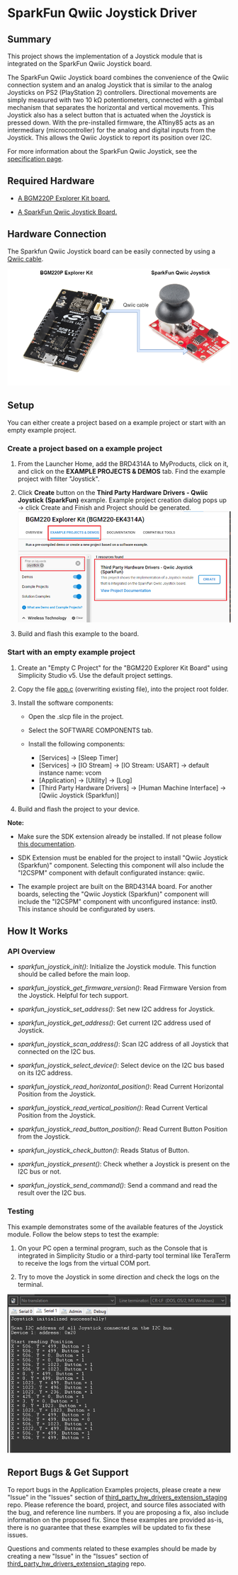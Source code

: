 # SparkFun Qwiic Joystick Driver #

## Summary ##

This project shows the implementation of a Joystick module that is integrated on the SparkFun Qwiic Joystick board.

The SparkFun Qwiic Joystick board combines the convenience of the Qwiic connection system and an analog Joystick that is similar to the analog Joysticks on PS2 (PlayStation 2) controllers. Directional movements are simply measured with two 10 kΩ potentiometers, connected with a gimbal mechanism that separates the horizontal and vertical movements. This Joystick also has a select button that is actuated when the Joystick is pressed down. With the pre-installed firmware, the ATtiny85 acts as an intermediary (microcontroller) for the analog and digital inputs from the Joystick. This allows the Qwiic Joystick to report its position over I2C.

For more information about the SparkFun Qwiic Joystick, see the [specification page](https://learn.sparkfun.com/tutorials/qwiic-joystick-hookup-guide).

## Required Hardware ##

- [A BGM220P Explorer Kit board.](https://www.silabs.com/development-tools/wireless/bluetooth/bgm220-explorer-kit)

- [A SparkFun Qwiic Joystick Board.](https://www.sparkfun.com/products/15168)
  
## Hardware Connection ##

The Sparkfun Qwiic Joystick board can be easily connected by using a [Qwiic cable](https://www.sparkfun.com/products/17259).

![hardware_connection](hardware_connection.png)

## Setup ##

You can either create a project based on a example project or start with an empty example project.

### Create a project based on a example project ###

1. From the Launcher Home, add the BRD4314A to MyProducts, click on it, and click on the **EXAMPLE PROJECTS & DEMOS** tab. Find the example project with filter "Joystick".

2. Click **Create** button on the **Third Party Hardware Drivers - Qwiic Joystick (SparkFun)** example. Example project creation dialog pops up -> click Create and Finish and Project should be generated.
![Create_example](create_example.png)

3. Build and flash this example to the board.

### Start with an empty example project ###

1. Create an "Empty C Project" for the "BGM220 Explorer Kit Board" using Simplicity Studio v5. Use the default project settings.

2. Copy the file [app.c](https://github.com/SiliconLabs/third_party_hw_drivers_extension_staging/tree/master/app/example/sparkfun_qwiic_joystick/app.c) (overwriting existing file), into the project root folder.

3. Install the software components:

   - Open the .slcp file in the project.

   - Select the SOFTWARE COMPONENTS tab.

   - Install the following components:

      - [Services] → [Sleep Timer]
      - [Services] → [IO Stream] → [IO Stream: USART] → default instance name: vcom
      - [Application] → [Utility] → [Log]
      - [Third Party Hardware Drivers] → [Human Machine Interface] → [Qwiic Joystick (Sparkfun)]

4. Build and flash the project to your device.

**Note:**

- Make sure the SDK extension already be installed. If not please follow [this documentation](https://github.com/SiliconLabs/third_party_hw_drivers_extension_staging/blob/master/README.md).

- SDK Extension must be enabled for the project to install "Qwiic Joystick (Sparkfun)" component. Selecting this component will also include the "I2CSPM" component with default configurated instance: qwiic.

- The example project are built on the BRD4314A board. For another boards, selecting the "Qwiic Joystick (Sparkfun)" component will include the "I2CSPM" component with unconfigured instance: inst0. This instance should be configurated by users.

## How It Works ##

### API Overview ###

- *sparkfun_joystick_init()*: Initialize the Joystick module. This function should be called before the main loop.

- *sparkfun_joystick_get_firmware_version()*: Read Firmware Version from the Joystick. Helpful for tech support.

- *sparkfun_joystick_set_address()*: Set new I2C address for Joystick.

- *sparkfun_joystick_get_address()*: Get current I2C address used of Joystick.

- *sparkfun_joystick_scan_address()*: Scan I2C address of all Joystick that connected on the I2C bus.

- *sparkfun_joystick_select_device()*: Select device on the I2C bus based on its I2C address.

- *sparkfun_joystick_read_horizontal_position()*: Read Current Horizontal Position from the Joystick.

- *sparkfun_joystick_read_vertical_position()*: Read Current Vertical Position from the Joystick.

- *sparkfun_joystick_read_button_position()*: Read Current Button Position from the Joystick.

- *sparkfun_joystick_check_button()*: Reads Status of Button.

- *sparkfun_joystick_present()*: Check whether a Joystick is present on the I2C bus or not.

- *sparkfun_joystick_send_command()*: Send a command and read the result over the I2C bus.

### Testing ###

This example demonstrates some of the available features of the Joystick module. Follow the below steps to test the example:

1. On your PC open a terminal program, such as the Console that is integrated in Simplicity Studio or a third-party tool terminal like TeraTerm to receive the logs from the virtual COM port.

2. Try to move the Joystick in some direction and check the logs on the terminal.

![logging_screen](logs.png)

## Report Bugs & Get Support ##

To report bugs in the Application Examples projects, please create a new "Issue" in the "Issues" section of [third_party_hw_drivers_extension_staging](https://github.com/SiliconLabs/third_party_hw_drivers_extension_staging) repo. Please reference the board, project, and source files associated with the bug, and reference line numbers. If you are proposing a fix, also include information on the proposed fix. Since these examples are provided as-is, there is no guarantee that these examples will be updated to fix these issues.

Questions and comments related to these examples should be made by creating a new "Issue" in the "Issues" section of [third_party_hw_drivers_extension_staging](https://github.com/SiliconLabs/third_party_hw_drivers_extension_staging) repo.
